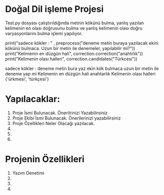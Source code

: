# Doğal Dil işleme Projesi
Test.py dosyası çalıştırıldığında metnin kökünü bulma, yanlış yazılan kelimenin en olası doğrusunu bulma ve yanlış kelimenin olası doğru varyasyonlarını bulma işlemi yapılıyor.


print("sadece kökler : " , preprocess("deneme metin buraya yazilacak ekini kökünü bulmaca. Uzun bir metin ile denemeler, yapılabilir mi?"))
print("Kelimenin en düzgün hali", correction.correction("anahtrlık"))
print("Kelimenin olası halleri", correction.candidates("Türkcesi"))

sadece kökler :   deneme metin bura yaz ekin kök bulmaca uzun bir metin ile deneme yap mi
Kelimenin en düzgün hali anahtarlık
Kelimenin olası halleri {'ürkmesi', 'türkçesi'}


# Yapılacaklar:
1. Proje İsmi Bulunacak. Önerilrinizi Yazabilirsiniz
2. Proje Ekibi İsmi Bulunacak. Önerilerinizi yazabilirsiniz
3. Proje Özellikleri Neler Olacağı yazılacak.
4.
5.
6.


# Projenin Özellikleri
1. Yazım Denetimi 
2. 
3.
4.



